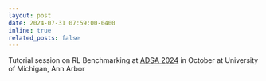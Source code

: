 ```yaml
---
layout: post
date: 2024-07-31 07:59:00-0400
inline: true
related_posts: false
---
```


Tutorial session on RL Benchmarking at [ADSA 2024](https://academicdatascience.org/adsa-meetings/2024-adsa-annual-meeting/) in October at University of Michigan, Ann Arbor
